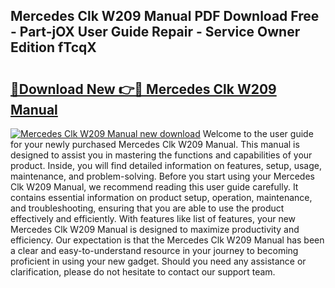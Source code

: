 ## Mercedes Clk W209 Manual PDF Download Free - Part-jOX User Guide Repair - Service Owner Edition fTcqX

# <h2><a href="http://cf1589.oget.top/?id=Mercedes+Clk+W209+Manual">🔗Download New 👉🔴 Mercedes Clk W209 Manual</a></h2>

[![Mercedes Clk W209 Manual new download](https://i.imgur.com/5g1atiW.png)](http://cf1589.oget.top/?id=Mercedes+Clk+W209+Manual)
Welcome to the user guide for your newly purchased Mercedes Clk W209 Manual. This manual is designed to assist you in mastering the functions and capabilities of your product. Inside, you will find detailed information on features, setup, usage, maintenance, and problem-solving. Before you start using your Mercedes Clk W209 Manual, we recommend reading this user guide carefully. It contains essential information on product setup, operation, maintenance, and troubleshooting, ensuring that you are able to use the product effectively and efficiently. With features like list of features, your new Mercedes Clk W209 Manual is designed to maximize productivity and efficiency. Our expectation is that the Mercedes Clk W209 Manual has been a clear and easy-to-understand resource in your journey to becoming proficient in using your new gadget. Should you need any assistance or clarification, please do not hesitate to contact our support team.
